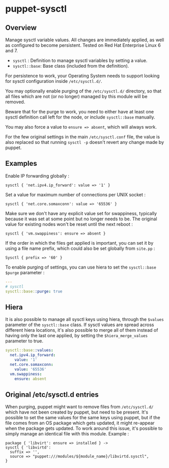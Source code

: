 # puppet-sysctl

## Overview

Manage sysctl variable values. All changes are immediately applied, as well as
configured to become persistent. Tested on Red Hat Enterprise Linux 6 and 7.

 * `sysctl` : Definition to manage sysctl variables by setting a value.
 * `sysctl::base`: Base class (included from the definition).

For persistence to work, your Operating System needs to support looking for
sysctl configuration inside `/etc/sysctl.d/`.

You may optionally enable purging of the `/etc/sysctl.d/` directory, so that
all files which are not (or no longer) managed by this module will be removed.

Beware that for the purge to work, you need to either have at least one
sysctl definition call left for the node, or include `sysctl::base` manually.

You may also force a value to `ensure => absent`, which will always work.

For the few original settings in the main `/etc/sysctl.conf` file, the value is
also replaced so that running `sysctl -p` doesn't revert any change made by
puppet.

## Examples

Enable IP forwarding globally :
```puppet
sysctl { 'net.ipv4.ip_forward': value => '1' }
```

Set a value for maximum number of connections per UNIX socket :
```puppet
sysctl { 'net.core.somaxconn': value => '65536' }
```

Make sure we don't have any explicit value set for swappiness, typically
because it was set at some point but no longer needs to be. The original
value for existing nodes won't be reset until the next reboot :
```puppet
sysctl { 'vm.swappiness': ensure => absent }
```

If the order in which the files get applied is important, you can set it by
using a file name prefix, which could also be set globally from `site.pp` :
```puppet
Sysctl { prefix => '60' }
```

To enable purging of settings, you can use hiera to set the `sysctl::base`
`$purge` parameter :
```yaml
---
# sysctl
sysctl::base::purge: true
```
 
## Hiera

It is also possible to manage all sysctl keys using hiera, through the
`$values` parameter of the `sysctl::base` class. If sysctl values are spread
across different hiera locations, it's also possible to merge all of them
instead of having only the last one applied, by setting the
`$hiera_merge_values` parameter to true.

```yaml
sysctl::base::values:
  net.ipv4.ip_forward:
    value: '1'
  net.core.somaxconn:
    value: '65536'
  vm.swappiness:
    ensure: absent
```

## Original /etc/sysctl.d entries

When purging, puppet might want to remove files from `/etc/sysctl.d/` which
have not been created by puppet, but need to be present. It's possible to
set the same values for the same keys using puppet, but if the file comes from
an OS package which gets updated, it might re-appear when the package gets
updated. To work around this issue, it's possible to simply manage an
identical file with this module. Example :

```puppet
package { 'libvirt': ensure => installed } ->
sysctl { 'libvirtd':
  suffix => '',
  source => "puppet:///modules/${module_name}/libvirtd.sysctl",
}
```

